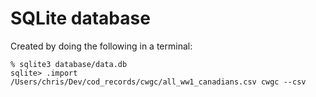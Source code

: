 # SQLite database

Created by doing the following in a terminal:

```
% sqlite3 database/data.db
sqlite> .import /Users/chris/Dev/cod_records/cwgc/all_ww1_canadians.csv cwgc --csv
```